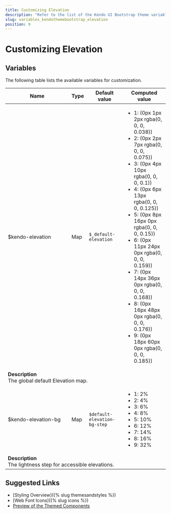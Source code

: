 ```yaml
---
title: Customizing Elevation
description: "Refer to the list of the Kendo UI Bootstrap theme variables available for customization."
slug: variables_kendothemebootstrap_elevation
position: 9
---
```


# Customizing Elevation

## Variables

The following table lists the available variables for customization.

<table class="theme-variables">
    <colgroup>
    <col style="width: 200px; white-space:nowrap;" />
    <col />
    <col />
    <col />
</colgroup>
<thead>
    <tr>
        <th>Name</th>
        <th>Type</th>
        <th>Default value</th>
        <th>Computed value</th>
    </tr>
</thead>
<tbody>
        <tr>
    <td>$kendo-elevation</td>
    <td>Map</td>
    <td><code>$_default-elevation</code></td>
    <td><ul><li>1: (0px 1px 2px rgba(0, 0, 0, 0.038))</li><li>2: (0px 2px 7px rgba(0, 0, 0, 0.075))</li><li>3: (0px 4px 10px rgba(0, 0, 0, 0.1))</li><li>4: (0px 6px 13px rgba(0, 0, 0, 0.125))</li><li>5: (0px 8px 16px 0px rgba(0, 0, 0, 0.15))</li><li>6: (0px 11px 24px 0px rgba(0, 0, 0, 0.159))</li><li>7: (0px 14px 36px 0px rgba(0, 0, 0, 0.168))</li><li>8: (0px 16px 48px 0px rgba(0, 0, 0, 0.176))</li><li>9: (0px 18px 60px 0px rgba(0, 0, 0, 0.185))</li></ul></td>
</tr>
<tr>
    <td colspan="4" class="theme-variables-description-container"><div><b>Description</b><div class="theme-variables-description">The global default Elevation map.</div></div>
    </td>
</tr>
<tr>
    <td>$kendo-elevation-bg</td>
    <td>Map</td>
    <td><code>$default-elevation-bg-step</code></td>
    <td><ul><li>1: 2%</li><li>2: 4%</li><li>3: 6%</li><li>4: 8%</li><li>5: 10%</li><li>6: 12%</li><li>7: 14%</li><li>8: 16%</li><li>9: 32%</li></ul></td>
</tr>
<tr>
    <td colspan="4" class="theme-variables-description-container"><div><b>Description</b><div class="theme-variables-description">The lightness step for accessible elevations.</div></div>
    </td>
</tr>
</tbody>
</table>

## Suggested Links

* [Styling Overview]({% slug themesandstyles %})
* [Web Font Icons]({% slug icons %})
* [Preview of the Themed Components](../)

